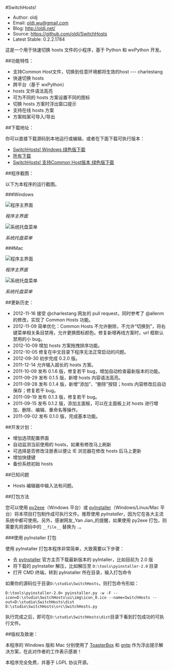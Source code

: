 #SwitchHosts!

 * Author: oldj
 * Email: oldj.wu@gmail.com
 * Blog: http://oldj.net/
 * Source: https://github.com/oldj/SwitchHosts
 * Latest Stable: 0.2.2.1784


这是一个用于快速切换 hosts 文件的小程序，基于 Python 和 wxPython 开发。


##功能特性：

 * 支持Common Host文件，切换到任意环境都将生效的host --- charlestang
 * 快速切换 hosts
 * 跨平台（基于 wxPython）
 * hosts 文件语法高亮
 * 可为不同的 hosts 方案设置不同的图标
 * 切换 hosts 方案时浮出窗口提示
 * 支持在线 hosts 方案
 * 方案档案可导入/导出


##下载地址：

你可以直接下载源码到本地运行或编辑，或者在下面下载可执行版本：

 * [SwitchHosts! Windows 绿色版下载](https://github.com/downloads/oldj/SwitchHosts/SwitchHosts_v0.2.1.1780.zip)
 * [所有下载](https://github.com/oldj/SwitchHosts/downloads)
 * [SwitchHosts! 支持Common Host版本 绿色版下载](https://github.com/downloads/charlestang/SwitchHosts/SwitchHosts-6794add.zip)


##程序截图：

以下为本程序的运行截图。

###Windows

![程序主界面](https://github.com/oldj/SwitchHosts/blob/master/screenshots/5.png?raw=true)

*程序主界面*


![系统托盘菜单](https://github.com/oldj/SwitchHosts/blob/master/screenshots/2.png?raw=true)

*系统托盘菜单*

###Mac

![程序主界面](https://github.com/oldj/SwitchHosts/blob/master/screenshots/3.png?raw=true)

*程序主界面*

![系统托盘菜单](https://github.com/oldj/SwitchHosts/blob/master/screenshots/4.png?raw=true)

*系统托盘菜单*

##更新历史：

 - 2012-11-16 接受 @charlestang 网友的 pull request，同时参考了 @allenm 的修改，实现了 Common Hosts 功能。
 - 2012-11-09 简单优化：Common Hosts 不允许删除，不允许“切换到”，将右键菜单相关条目禁用，允许更换图标颜色。修复新增再线方案时，url 框默认禁用的小 bug。
 - 2012-10-09 增加 hosts 方案拖拽排序功能。
 - 2012-10-05 修复在中文目录下程序无法正常启动的问题。
 - 2012-09-30 初步完成 0.2.0 版。
 - 2011-12-14 允许输入超长的 hosts 方案。
 - 2011-10-09 发布 0.1.6 版，修复若干 bug，增加自动检查最新版本的功能。
 - 2011-09-29 发布 0.1.5 版，新增 hosts 内容语法高亮。
 - 2011-09-28 发布 0.1.4 版，新增“添加”、“删除”按钮；hosts 内容修改后自动保存；修复若干 bug。
 - 2011-09-19 发布 0.1.3 版，修复若干 bug。
 - 2011-09-15 发布 0.1.2 版，添加主面板，可以在主面板上对 hosts 进行增加、删除、编辑、重命名等操作。
 - 2011-09-02 发布 0.1.0 版，完成基本功能。

##开发计划：

 - 增加选项配置界面
 - 自动监测当前使用的 hosts，如果有修改马上刷新
 - 可选择是否修改注册表以便让 IE 浏览器在修改 hosts 后马上更新
 - 增加快捷键
 - 备份系统初始 hosts


##已知问题

 - Hosts 编辑器中输入法有问题。


##打包方法

您可以使用 [py2exe](http://www.py2exe.org/)（Windows 平台）或 [pyInstaller](http://www.pyinstaller.org/)（Windows/Linux/Mac 平台）将本项目打包制作成可执行文件。推荐使用 *pyInstaller*，因为它在各大主流系统中都可使用。另外，感谢网友_Yan Jian_的提醒，如果使用 py2exe 打包，则需要先将源码中的 `__file__` 替换为 `.`。
 
###使用 pyInstaller 打包
 
使用 pyInstaller 打包本程序非常简单，大致需要以下步骤：

 - 去 [pyInstaller](http://www.pyinstaller.org/) 官方主页下载最新版本的 pyIntaller，比如目前为 2.0 版
 - 将下载的 pyInstaller 解压，比如解压至 `D:\tools\pyinstaller-2.0` 目录
 - 打开 CMD 终端，转到 pyInstaller 所在目录，输入打包命令

如果你的源码位于目录`D:\studio\SwitchHosts`，则打包命令形如：
 
    D:\tools\pyinstaller-2.0> pyinstaller.py -w -F --icon=D:\studio\SwitchHosts\ui\img\icon_0.ico --name=SwitchHosts --out=D:\studio\SwitchHosts\dist D:\studio\SwitchHosts\src\SwitchHosts.py
 
执行完成之后，即可在`D:\studio\SwitchHosts\dist`目录下看到打包成功的可执行文件。
 


##版权及致谢：

 本程序的 Windows 版和 Mac 分别使用了 [ToasterBox](http://xoomer.virgilio.it/infinity77/main/ToasterBox.html) 和 [gntp](https://github.com/kfdm/gntp) 作为浮出提示解决方案，在此对作者的工作表示感谢！

 本程序完全免费，并基于 LGPL 协议开源。
